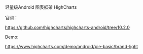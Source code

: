 
轻量级Android 图表框架 HighCharts

官网：

https://github.com/highcharts/highcharts-android/tree/10.2.0

Demo:

https://www.highcharts.com/demo/android/pie-basic/brand-light